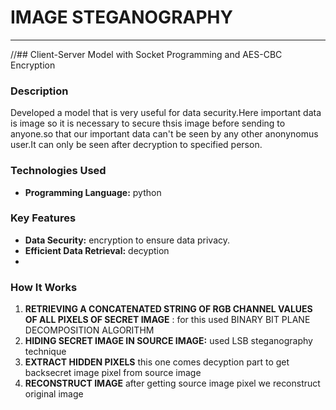 # IMAGE STEGANOGRAPHY
---
//## Client-Server Model with Socket Programming and AES-CBC Encryption

### Description
Developed a model that is very useful for data security.Here important data is image so it is necessary to secure thsis image before sending to anyone.so that our important data can't be seen by any other anonynomus user.It can only be seen after decryption to specified person.

### Technologies Used
- **Programming Language:** python
### Key Features
- **Data Security:**  encryption to ensure data privacy.
- **Efficient Data Retrieval:** decyption
- 

### How It Works
1. **RETRIEVING A CONCATENATED STRING OF RGB CHANNEL VALUES OF ALL PIXELS OF SECRET IMAGE** : for this used BINARY BIT PLANE DECOMPOSITION ALGORITHM
2. **HIDING SECRET IMAGE IN SOURCE IMAGE:** used LSB steganography technique
3. **EXTRACT HIDDEN PIXELS** this one comes decyption part to get backsecret image pixel from source image
4. **RECONSTRUCT IMAGE** after getting source image pixel we reconstruct original image


